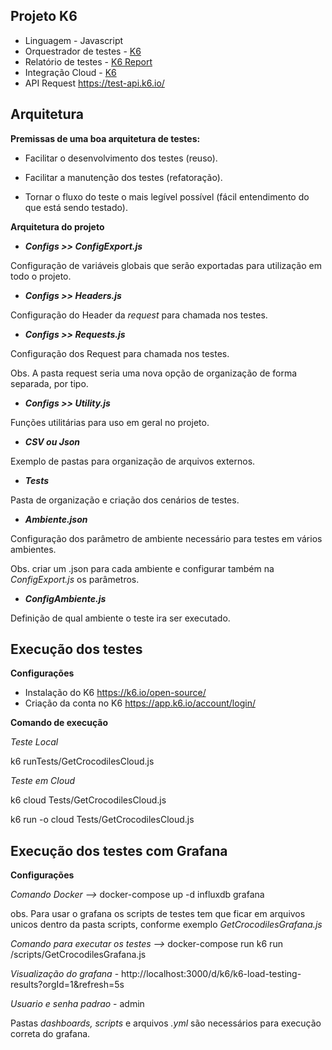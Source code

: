 ## Projeto K6

- Linguagem - Javascript
- Orquestrador de testes - [K6](https://k6.io/) 
- Relatório de testes - [K6 Report](https://github.com/benc-uk/k6-reporter) 
- Integração Cloud  - [K6](https://k6.io/) 
- API Request https://test-api.k6.io/





## Arquitetura

**Premissas de uma boa arquitetura de testes:**

* Facilitar o desenvolvimento dos testes (reuso).

* Facilitar a manutenção dos testes (refatoração).

* Tornar o fluxo do teste o mais legível possível (fácil entendimento do que está sendo testado).



**Arquitetura do projeto**

- ***Configs  >>  ConfigExport.js***

Configuração de variáveis globais que serão exportadas para utilização em todo o projeto.

- ***Configs  >>  Headers.js***

Configuração do Header da *request* para chamada nos testes.

- ***Configs  >>  Requests.js***

Configuração dos Request  para chamada nos testes.

Obs. A pasta request seria uma nova opção de organização de forma separada, por tipo.

- ***Configs  >>  Utility.js***

Funções utilitárias para uso em geral no projeto.

- ***CSV  ou Json***

Exemplo de pastas para organização de arquivos externos. 

- ***Tests***

Pasta de organização e criação dos cenários de testes.



- ***Ambiente.json***

Configuração dos parâmetro de ambiente necessário para testes em vários ambientes.

Obs. criar um .json para cada ambiente e configurar também na  *ConfigExport.js* os parâmetros.

- ***ConfigAmbiente.js***

Definição de qual ambiente o teste ira ser executado.





## Execução dos testes

**Configurações**

- Instalação do K6 https://k6.io/open-source/
- Criação da conta no K6 https://app.k6.io/account/login/



**Comando de execução**

*Teste Local*

k6 runTests/GetCrocodilesCloud.js



*Teste em Cloud*

k6 cloud Tests/GetCrocodilesCloud.js

k6 run -o cloud  Tests/GetCrocodilesCloud.js





## Execução dos testes com Grafana

**Configurações**

*Comando Docker -->* docker-compose up -d influxdb grafana



obs. Para usar o grafana os scripts de testes tem que ficar em arquivos unicos dentro da pasta scripts, conforme exemplo *GetCrocodilesGrafana.js*



*Comando para executar os testes -->* docker-compose run k6 run /scripts/GetCrocodilesGrafana.js

*Visualização do grafana* - http://localhost:3000/d/k6/k6-load-testing-results?orgId=1&refresh=5s

*Usuario e senha padrao* - admin



Pastas *dashboards, scripts* e arquivos *.yml* são necessários para execução correta do grafana.